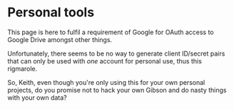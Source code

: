 # Personal tools

This page is here to fulfil a requirement of Google for OAuth access to Google
Drive amongst other things.

Unfortunately, there seems to be no way to generate client ID/secret pairs that
can only be used with _one_ account for personal use, thus this rigmarole.

So, Keith, even though you're only using this for your own personal projects,
do you promise not to hack your own Gibson and do nasty things with your own
data?
